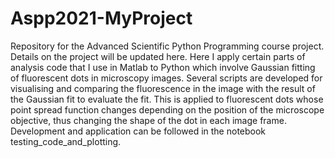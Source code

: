 # Aspp2021-MyProject
Repository for the Advanced Scientific Python Programming course project. Details on the project will be updated here. Here I apply certain parts of analysis code that I use in Matlab to Python which involve Gaussian fitting of fluorescent dots in microscopy images. Several scripts are developed for visualising and comparing the fluorescence in the image with the result of the Gaussian fit to evaluate the fit. This is applied to fluorescent dots whose point spread function changes depending on the position of the microscope objective, thus changing the shape of the dot in each image frame. Development and application can be followed in the notebook testing_code_and_plotting.
